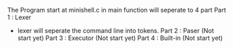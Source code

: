 The Program start at minishell.c
in main function will seperate to 4 part
Part 1 : Lexer
- lexer will seperate the command line into tokens.
Part 2 : Paser (Not start yet)
Part 3 : Executor (Not start yet)
Part 4 : Built-in (Not start yet)